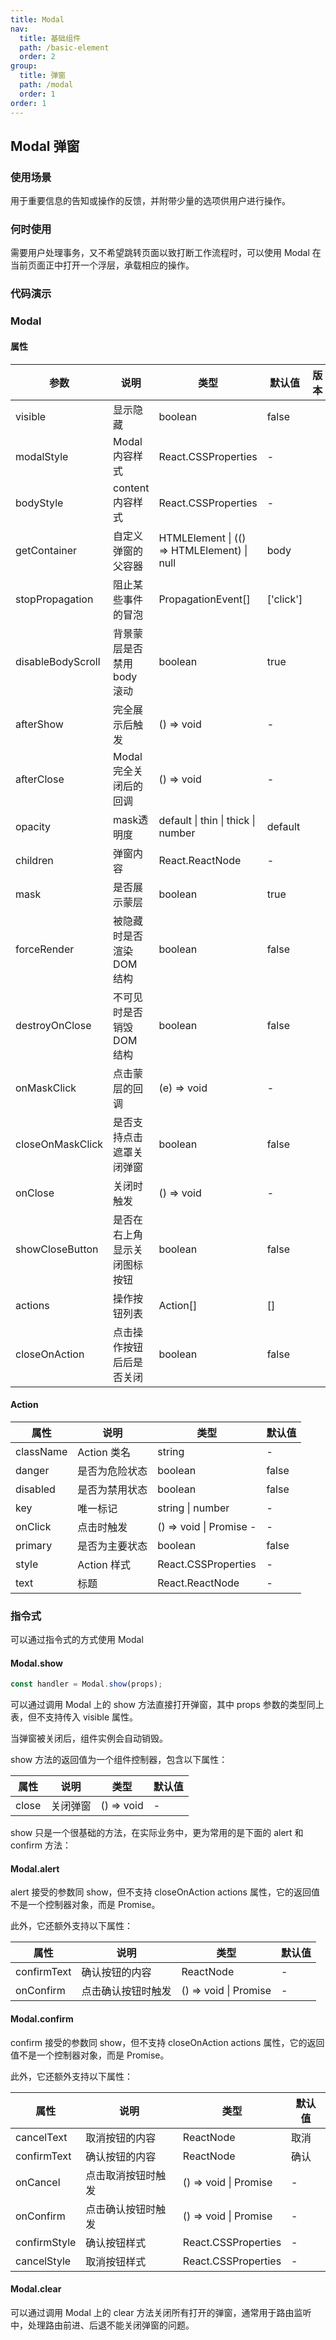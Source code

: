 ```yaml
---
title: Modal
nav:
  title: 基础组件
  path: /basic-element
  order: 2
group:
  title: 弹窗
  path: /modal
  order: 1
order: 1
---
```


## Modal 弹窗

### 使用场景

用于重要信息的告知或操作的反馈，并附带少量的选项供用户进行操作。

### 何时使用

需要用户处理事务，又不希望跳转页面以致打断工作流程时，可以使用 Modal 在当前页面正中打开一个浮层，承载相应的操作。

### 代码演示

<code src="./Demo/Demo1.tsx" ></code>
<code src="./Demo/Demo2.tsx" ></code>

### Modal

#### 属性

| 参数              | 说明                         | 类型                                       | 默认值    | 版本 |
| ----------------- | ---------------------------- | ------------------------------------------ | --------- | ---- |
| visible           | 显示隐藏                     | boolean                                    | false     |      |
| modalStyle        | Modal 内容样式               | React.CSSProperties                        | -         |      |
| bodyStyle         | content 内容样式             | React.CSSProperties                        | -         |      |
| getContainer      | 自定义弹窗的父容器           | HTMLElement \| (() => HTMLElement) \| null | body      |      |
| stopPropagation   | 阻止某些事件的冒泡           | PropagationEvent[]                         | ['click'] |      |
| disableBodyScroll | 背景蒙层是否禁用 body 滚动   | boolean                                    | true      |      |
| afterShow         | 完全展示后触发               | () => void                                 | -         |      |
| afterClose        | Modal 完全关闭后的回调       | () => void                                 | -         |      |
| opacity           | mask透明度                   | default \| thin \| thick \| number         | default   |      |
| children          | 弹窗内容                     | React.ReactNode                            | -         |      |
| mask              | 是否展示蒙层                 | boolean                                    | true      |      |
| forceRender       | 被隐藏时是否渲染 DOM 结构    | boolean                                    | false     |      |
| destroyOnClose    | 不可见时是否销毁 DOM 结构    | boolean                                    | false     |      |
| onMaskClick       | 点击蒙层的回调               | (e) => void                                | -         |      |
| closeOnMaskClick  | 是否支持点击遮罩关闭弹窗     | boolean                                    | false     |      |
| onClose           | 关闭时触发                   | () => void                                 | -         |      |
| showCloseButton   | 是否在右上角显示关闭图标按钮 | boolean                                    | false     |      |
| actions           | 操作按钮列表                 | Action[]                                   | []        |      |
| closeOnAction     | 点击操作按钮后后是否关闭     | boolean                                    | false     |      |

#### Action

| 属性      | 说明           | 类型                          | 默认值 |
| --------- | -------------- | ----------------------------- | ------ |
| className | Action 类名    | string                        | -      |
| danger    | 是否为危险状态 | boolean                       | false  |
| disabled  | 是否为禁用状态 | boolean                       | false  |
| key       | 唯一标记       | string \| number              | -      |
| onClick   | 点击时触发     | () => void \| Promise<void> - | -      |
| primary   | 是否为主要状态 | boolean                       | false  |
| style     | Action 样式    | React.CSSProperties           | -      |
| text      | 标题           | React.ReactNode               | -      |

### 指令式

可以通过指令式的方式使用 Modal

#### Modal.show

```js
const handler = Modal.show(props);
```

可以通过调用 Modal 上的 show 方法直接打开弹窗，其中 props 参数的类型同上表，但不支持传入 visible 属性。

当弹窗被关闭后，组件实例会自动销毁。

show 方法的返回值为一个组件控制器，包含以下属性：

| 属性  | 说明     | 类型       | 默认值 |
| ----- | -------- | ---------- | ------ |
| close | 关闭弹窗 | () => void | -      |

show 只是一个很基础的方法，在实际业务中，更为常用的是下面的 alert 和 confirm 方法：

#### Modal.alert

alert 接受的参数同 show，但不支持 closeOnAction actions 属性，它的返回值不是一个控制器对象，而是 Promise<void>。

此外，它还额外支持以下属性：

| 属性        | 说明               | 类型                        | 默认值 |
| ----------- | ------------------ | --------------------------- | ------ |
| confirmText | 确认按钮的内容     | ReactNode                   | -      |
| onConfirm   | 点击确认按钮时触发 | () => void \| Promise<void> | -      |

#### Modal.confirm

confirm 接受的参数同 show，但不支持 closeOnAction actions 属性，它的返回值不是一个控制器对象，而是 Promise<boolean>。

此外，它还额外支持以下属性：

| 属性         | 说明               | 类型                        | 默认值 |
| ------------ | ------------------ | --------------------------- | ------ |
| cancelText   | 取消按钮的内容     | ReactNode                   | 取消   |
| confirmText  | 确认按钮的内容     | ReactNode                   | 确认   |
| onCancel     | 点击取消按钮时触发 | () => void \| Promise<void> | -      |
| onConfirm    | 点击确认按钮时触发 | () => void \| Promise<void> | -      |
| confirmStyle | 确认按钮样式       | React.CSSProperties         | -      |
| cancelStyle  | 取消按钮样式       | React.CSSProperties         | -      |

#### Modal.clear

可以通过调用 Modal 上的 clear 方法关闭所有打开的弹窗，通常用于路由监听中，处理路由前进、后退不能关闭弹窗的问题。
